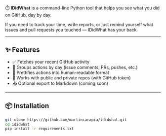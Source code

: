 ⏱️ **IDidWhat** is a command-line Python tool that helps you see what you did on GitHub, day by day.

If you need to track your time, write reports, or just remind yourself what issues and pull requests you touched — IDidWhat has your back.

---

## ✨ Features

- ✅ Fetches your recent GitHub activity
- 📅 Groups actions by day (issue comments, PRs, pushes, etc.)
- 💬 Prettifies actions into human-readable format
- 🔐 Works with public and private repos (with GitHub token)
- 📤 Optional export to Markdown (coming soon)

---

## 📦 Installation

```bash
git clone https://github.com/martincarapia/ididwhat.git
cd ididwhat
pip install -r requirements.txt
